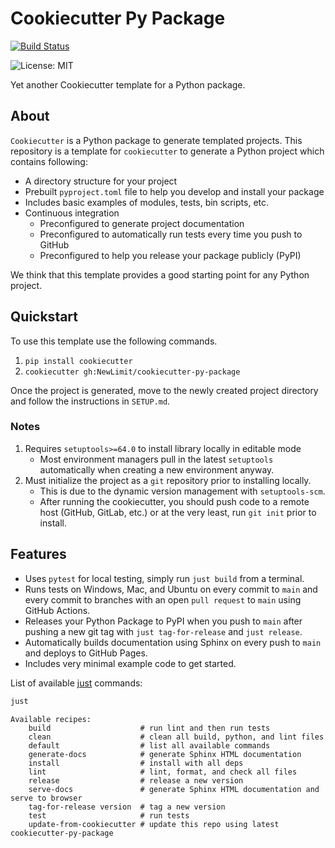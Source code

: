 # Cookiecutter Py Package

[![Build Status](https://github.com/evamaxfield/cookiecutter-py-package/workflows/CI/badge.svg)](https://github.com/evamaxfield/cookiecutter-py-package/actions)

![License: MIT](https://img.shields.io/badge/License-MIT-blue.svg)

Yet another Cookiecutter template for a Python package.

## About

`Cookiecutter` is a Python package to generate templated projects.
This repository is a template for `cookiecutter` to generate a Python project which
contains following:

-   A directory structure for your project
-   Prebuilt `pyproject.toml` file to help you develop and install your package
-   Includes basic examples of modules, tests, bin scripts, etc.
-   Continuous integration
    -   Preconfigured to generate project documentation
    -   Preconfigured to automatically run tests every time you push to GitHub
    -   Preconfigured to help you release your package publicly (PyPI)

We think that this template provides a good starting point for any Python project.

## Quickstart

To use this template use the following commands.

1. `pip install cookiecutter`
2. `cookiecutter gh:NewLimit/cookiecutter-py-package`

Once the project is generated, move to the newly created project directory
and follow the instructions in `SETUP.md`.

### Notes

1. Requires `setuptools>=64.0` to install library locally in editable mode
    * Most environment managers pull in the latest `setuptools` automatically when
      creating a new environment anyway.
2. Must initialize the project as a `git` repository prior to installing locally.
    * This is due to the dynamic version management with `setuptools-scm`.
    * After running the cookiecutter, you should push code to a remote host
      (GitHub, GitLab, etc.) or at the very least, run `git init` prior to install.

## Features

-   Uses `pytest` for local testing, simply run `just build` from a terminal.
-   Runs tests on Windows, Mac, and Ubuntu on every commit to `main` and
    every commit to branches with an open `pull request` to `main` using
    GitHub Actions.
-   Releases your Python Package to PyPI when you push to `main` after pushing a new
    git tag with `just tag-for-release` and `just release`.
-   Automatically builds documentation using Sphinx on every push to `main` and deploys
    to GitHub Pages.
-   Includes very minimal example code to get started.

List of available [just](https://github.com/casey/just) commands:
```bash
just
```
```
Available recipes:
    build                    # run lint and then run tests
    clean                    # clean all build, python, and lint files
    default                  # list all available commands
    generate-docs            # generate Sphinx HTML documentation
    install                  # install with all deps
    lint                     # lint, format, and check all files
    release                  # release a new version
    serve-docs               # generate Sphinx HTML documentation and serve to browser
    tag-for-release version  # tag a new version
    test                     # run tests
    update-from-cookiecutter # update this repo using latest cookiecutter-py-package
```
